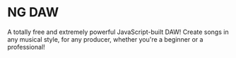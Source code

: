 # NG DAW
A totally free and extremely powerful JavaScript-built DAW!
Create songs in any musical style, for any producer, whether you're a beginner or a professional!
